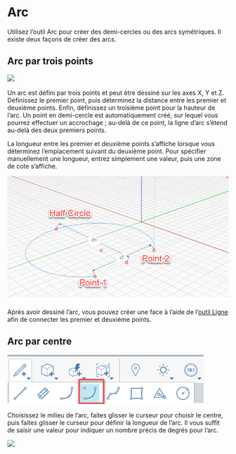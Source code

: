 # Arc

Utilisez l’outil Arc pour créer des demi-cercles ou des arcs symétriques. Il existe deux façons de créer des arcs.

## Arc par trois points

![](../.gitbook/assets/arc\_three\_pts.png)

Un arc est défini par trois points et peut être dessiné sur les axes X, Y et Z. Définissez le premier point, puis déterminez la distance entre les premier et deuxième points. Enfin, définissez un troisième point pour la hauteur de l’arc. Un point en demi-cercle est automatiquement créé, sur lequel vous pourrez effectuer un accrochage ; au-delà de ce point, la ligne d’arc s’étend au-delà des deux premiers points.

La longueur entre les premier et deuxième points s’affiche lorsque vous déterminez l’emplacement suivant du deuxième point. Pour spécifier manuellement une longueur, entrez simplement une valeur, puis une zone de cote s’affiche.

![](../.gitbook/assets/arc-by-three-pts.png)

Après avoir dessiné l’arc, vous pouvez créer une face à l’aide de l’[outil Ligne](line-tool.md) afin de connecter les premier et deuxième points.

## Arc par centre

![](<../.gitbook/assets/arc-by-center (1).png>)

Choisissez le milieu de l’arc, faites glisser le curseur pour choisir le centre, puis faites glisser le curseur pour définir la longueur de l’arc. Il vous suffit de saisir une valeur pour indiquer un nombre précis de degrés pour l’arc.

![](../.gitbook/assets/arc\_circle\_demo.gif)
